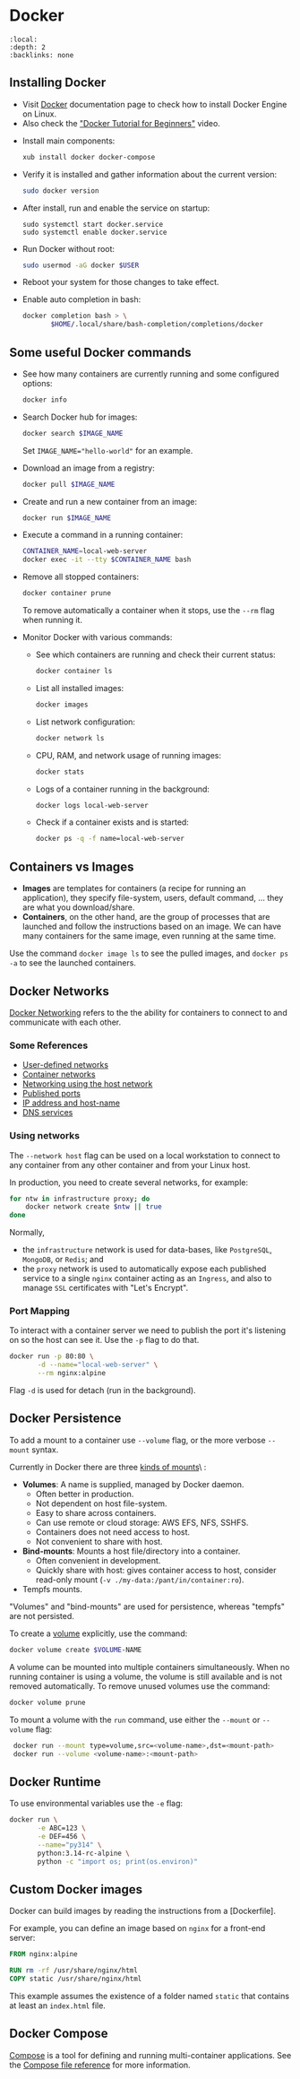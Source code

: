 # Docker

```{contents} Table of Content
:local:
:depth: 2
:backlinks: none
```

## Installing Docker

- Visit [Docker][docker-install] documentation page to check how to install
  Docker Engine on Linux.
- Also check the ["Docker Tutorial for Beginners"][yt-tutorial] video.

[docker-install]: https://docs.docker.com/engine/install/
[yt-tutorial]: https://www.youtube.com/watch?v=b0HMimUb4f0

- Install main components:

  ```sh
  xub install docker docker-compose
  ```

- Verify it is installed and gather information about the current version:

  ```sh
  sudo docker version
  ```

- After install, run and enable the service on startup:

  ```
  sudo systemctl start docker.service
  sudo systemctl enable docker.service
  ```

- Run Docker without root:

  ```sh
  sudo usermod -aG docker $USER
  ```

- Reboot your system for those changes to take effect.

- Enable auto completion in bash:

  ```bash
  docker completion bash > \
         $HOME/.local/share/bash-completion/completions/docker
  ```

## Some useful Docker commands

- See how many containers are currently running and some configured options:

  ```sh
  docker info
  ```

- Search Docker hub for images:

  ```sh
  docker search $IMAGE_NAME
  ```

  Set `IMAGE_NAME="hello-world"` for an example.

- Download an image from a registry:

  ```sh
  docker pull $IMAGE_NAME
  ```

- Create and run a new container from an image:

  ```sh
  docker run $IMAGE_NAME
  ```

- Execute a command in a running container:

  ```sh
  CONTAINER_NAME=local-web-server
  docker exec -it --tty $CONTAINER_NAME bash
  ```

- Remove all stopped containers:

  ```sh
  docker container prune
  ```

  To remove automatically a container when it stops, use the `--rm` flag when
  running it.

- Monitor Docker with various commands:

  - See which containers are running and check their current status:

    ```sh
    docker container ls
    ```

  - List all installed images:

    ```sh
    docker images
    ```

  - List network configuration:

    ```sh
    docker network ls
    ```

  - CPU, RAM, and network usage of running images:

    ```sh
    docker stats
    ```

  - Logs of a container running in the background:

    ```sh
    docker logs local-web-server
    ```

   - Check  if a container exists and is started:

     ```sh
     docker ps -q -f name=local-web-server
     ```

## Containers vs Images

- **Images** are templates for containers (a recipe for running an
  application), they specify file-system, users, default command, ... they are
  what you download/share.
- **Containers**, on the other hand, are the group of processes that are
  launched and follow the instructions based on an image.  We can have many
  containers for the same image, even running at the same time.

Use the command `docker image ls` to see the pulled images, and `docker ps -a`
to see the launched containers.

## Docker Networks

[Docker Networking][docker-network] refers to the the ability for containers
to connect to and communicate with each other.

### Some References

- [User-defined networks][ud-nets]
- [Container networks][net-cn]
- [Networking using the host network][net-uh]
- [Published ports][net-pp]
- [IP address and host-name][net-ip-hn]
- [DNS services][net-dns]

[docker-network]: https://docs.docker.com/engine/network/
[ud-nets]: https://docs.docker.com/engine/network/#user-defined-networks
[net-cn]: https://docs.docker.com/engine/network/#container-networks
[net-uh]: https://docs.docker.com/engine/network/tutorials/host/
[net-pp]: https://docs.docker.com/engine/network/#published-ports
[net-ip-hn]: https://docs.docker.com/engine/network/#ip-address-and-hostname
[net-dns]: https://docs.docker.com/engine/network/#dns-services

### Using networks

The `--network host` flag can be used on a local workstation to connect to any
container from any other container and from your Linux host.

In production, you need to create several networks, for example:

```sh
for ntw in infrastructure proxy; do
    docker network create $ntw || true
done
```

Normally,
- the `infrastructure` network is used for data-bases, like `PostgreSQL`,
  `MongoDB`, or `Redis`; and
- the `proxy` network is used to automatically expose each published service
  to a single `nginx` container acting as an `Ingress`, and also to manage
  `SSL` certificates with "Let's Encrypt".

### Port Mapping

To interact with a container server we need to publish the port it's listening
on so the host can see it.  Use the `-p` flag to do that.

```sh
docker run -p 80:80 \
       -d --name="local-web-server" \
       --rm nginx:alpine
```

Flag `-d` is used for detach (run in the background).

## Docker Persistence

To add a mount to a container use `--volume` flag, or the more verbose
`--mount` syntax.

Currently in Docker there are three [kinds of mounts][docker-storage]\ :

- **Volumes**: A name is supplied, managed by Docker daemon.
  - Often better in production.
  - Not dependent on host file-system.
  - Easy to share across containers.
  - Can use remote or cloud storage: AWS EFS, NFS, SSHFS.
  - Containers does not need access to host.
  - Not convenient to share with host.
- **Bind-mounts**: Mounts a host file/directory into a container.
  - Often convenient in development.
  - Quickly share with host: gives container access to host, consider
    read-only mount (`-v ./my-data:/pant/in/container:ro`).
- Tempfs mounts.

"Volumes" and "bind-mounts" are used for persistence, whereas "tempfs" are not
persisted.

To create a [volume] explicitly, use the command:

```sh
docker volume create $VOLUME-NAME
```

A volume can be mounted into multiple containers simultaneously.  When no
running container is using a volume, the volume is still available and is not
removed automatically.  To remove unused volumes use the command:

```sh
docker volume prune
```

To mount a volume with the `run` command, use either the `--mount` or
`--volume` flag:

```sh
 docker run --mount type=volume,src=<volume-name>,dst=<mount-path>
 docker run --volume <volume-name>:<mount-path>
```

[docker-storage]: https://docs.docker.com/engine/storage/
[volume]: https://docs.docker.com/engine/storage/volumes/

## Docker Runtime

To use environmental variables use the `-e` flag:

```sh
docker run \
       -e ABC=123 \
       -e DEF=456 \
       --name="py314" \
       python:3.14-rc-alpine \
       python -c "import os; print(os.environ)"
```

## Custom Docker images

Docker can build images by reading the instructions from a [Dockerfile].

For example, you can define an image based on `nginx` for a front-end server:

```dockerfile
FROM nginx:alpine

RUN rm -rf /usr/share/nginx/html
COPY static /usr/share/nginx/html
```

This example assumes the existence of a folder named `static` that contains at
least an `index.html` file.

## Docker Compose

[Compose] is a tool for defining and running multi-container applications.
See the [Compose file reference][compose-file] for more information.

[compose]: https://docs.docker.com/compose/
[compose-file]: https://docs.docker.com/reference/compose-file/
